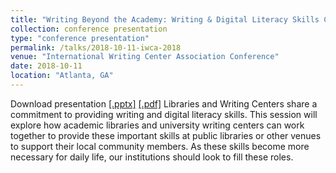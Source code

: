 ```yaml
---
title: "Writing Beyond the Academy: Writing & Digital Literacy Skills Courses in Local Public Libraries"
collection: conference presentation
type: "conference presentation"
permalink: /talks/2018-10-11-iwca-2018
venue: "International Writing Center Association Conference"
date: 2018-10-11
location: "Atlanta, GA"
---
```

Download presentation [[.pptx]](https://academic.mattweirick.com/files/iwca-2018.pptx) [[.pdf]](https://academic.mattweirick.com/files/iwca-2018.pdf)
Libraries and Writing Centers share a commitment to providing writing and digital literacy skills. This session will explore how academic libraries and university writing centers can work together to provide these important skills at public libraries or other venues to support their local community members. As these skills become more necessary for daily life, our institutions should look to fill these roles.
